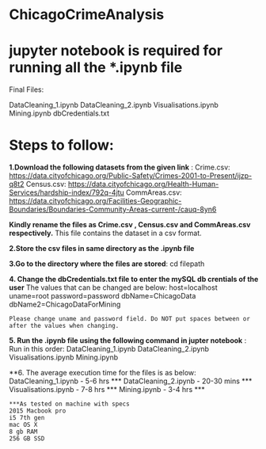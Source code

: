 # ChicagoCrimeAnalysis
# jupyter notebook is required for running all the *.ipynb file

Final Files:

DataCleaning_1.ipynb
DataCleaning_2.ipynb
Visualisations.ipynb
Mining.ipynb
dbCredentials.txt

# Steps to follow:


**1.Download the following datasets from the given link** :
Crime.csv: https://data.cityofchicago.org/Public-Safety/Crimes-2001-to-Present/ijzp-q8t2
Census.csv: https://data.cityofchicago.org/Health-Human-Services/hardship-index/792q-4jtu
CommAreas.csv: https://data.cityofchicago.org/Facilities-Geographic-Boundaries/Boundaries-Community-Areas-current-/cauq-8yn6

**Kindly rename the files as Crime.csv , Census.csv and CommAreas.csv respectively.**
This file contains the dataset in a csv format. 

**2.Store the csv files in same directory as the .ipynb file**

**3.Go to the directory where the files are stored**: 
   cd filepath

**4. Change the dbCredentials.txt file to enter the mySQL db crentials of the user**
    The values that can be changed are below:
    host=localhost
    uname=root
    password=password
    dbName=ChicagoData
    dbName2=ChicagoDataForMining
    
    Please change uname and password field. Do NOT put spaces between or after the values when changing.

**5. Run the .ipynb file using the following command in jupter notebook** :
    Run in this order:
        DataCleaning_1.ipynb
        DataCleaning_2.ipynb
        Visualisations.ipynb
        Mining.ipynb

**6. The average execution time for the files is as below:
    DataCleaning_1.ipynb - 5-6 hrs ***
    DataCleaning_2.ipynb - 20-30 mins ***
    Visualisations.ipynb - 7-8 hrs ***
    Mining.ipynb         - 3-4 hrs ***
    
    ***As tested on machine with specs 
    2015 Macbook pro
    i5 7th gen
    mac OS X
    8 gb RAM
    256 GB SSD